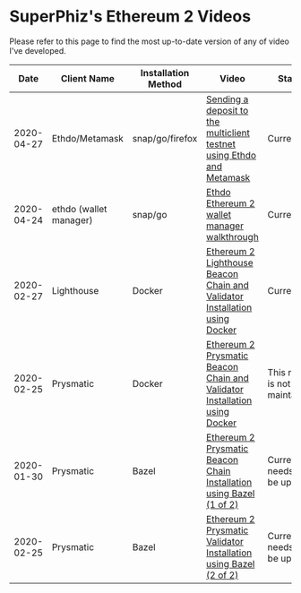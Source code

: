 # SuperPhiz's Ethereum 2 Videos

Please refer to this page to find the most up-to-date version of any of video I've developed.

|Date|Client Name|Installation Method|Video|Status|
|----|-----|-----|-----|-----|
|2020-04-27|Ethdo/Metamask|snap/go/firefox|[Sending a deposit to the multiclient testnet using Ethdo and Metamask](https://youtu.be/h5wMNLyZCA4)|Current
|2020-04-24|ethdo (wallet manager)|snap/go|[Ethdo Ethereum 2 wallet manager walkthrough](https://www.reddit.com/r/ethstaker/comments/g7m5rm/i_recorded_my_session_while_i_learned_to_use_the/)|Current|
|2020-02-27|Lighthouse|Docker|[Ethereum 2 Lighthouse Beacon Chain and Validator Installation using Docker](https://youtu.be/fRQ-uVTfP-I)|Current|
|2020-02-25|Prysmatic|Docker|[Ethereum 2 Prysmatic Beacon Chain and Validator Installation using Docker](https://www.youtube.com/watch?v=zN_tds2-vDk)|This repo is not maintained.|
|2020-01-30|Prysmatic|Bazel|[Ethereum 2 Prysmatic Beacon Chain Installation using Bazel (1 of 2)](https://www.youtube.com/watch?v=7qqYHaN2CcY)|Current, needs to be updated|
|2020-02-25|Prysmatic|Bazel|[Ethereum 2 Prysmatic Validator Installation using Bazel (2 of 2)](https://youtu.be/Eqrd729RwM8)|Current, needs to be updated|


